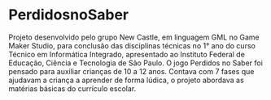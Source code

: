 # PerdidosnoSaber

Projeto desenvolvido pelo grupo New Castle, em linguagem GML no Game Maker Studio, para conclusão das disciplinas técnicas no 1° ano do curso Técnico em Informática Integrado, apresentado ao Instituto Federal de Educação, Ciência e Tecnologia de São Paulo. O jogo Perdidos no Saber foi pensado para auxiliar crianças de 10 a 12 anos. Contava com 7 fases que ajudavam a criança a aprender de forma lúdica, o projeto abordava as matérias básicas do currículo escolar.
